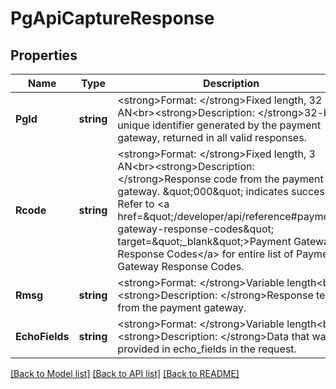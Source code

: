 # PgApiCaptureResponse

## Properties
Name | Type | Description | Notes
------------ | ------------- | ------------- | -------------
**PgId** | **string** | &lt;strong&gt;Format: &lt;/strong&gt;Fixed length, 32 AN&lt;br&gt;&lt;strong&gt;Description: &lt;/strong&gt;32-byte unique identifier generated by the payment gateway, returned in all valid responses. | [optional] [default to null]
**Rcode** | **string** | &lt;strong&gt;Format: &lt;/strong&gt;Fixed length, 3 AN&lt;br&gt;&lt;strong&gt;Description: &lt;/strong&gt;Response code from the payment gateway. \&quot;000\&quot; indicates success. Refer to &lt;a href&#x3D;\&quot;/developer/api/reference#payment-gateway-response-codes\&quot; target&#x3D;\&quot;_blank\&quot;&gt;Payment Gateway Response Codes&lt;/a&gt; for entire list of Payment Gateway Response Codes. | [optional] [default to null]
**Rmsg** | **string** | &lt;strong&gt;Format: &lt;/strong&gt;Variable length&lt;br&gt;&lt;strong&gt;Description: &lt;/strong&gt;Response text from the payment gateway. | [optional] [default to null]
**EchoFields** | **string** | &lt;strong&gt;Format: &lt;/strong&gt;Variable length&lt;br&gt;&lt;strong&gt;Description: &lt;/strong&gt;Data that was provided in echo_fields in the request. | [optional] [default to null]

[[Back to Model list]](../README.md#documentation-for-models) [[Back to API list]](../README.md#documentation-for-api-endpoints) [[Back to README]](../README.md)

